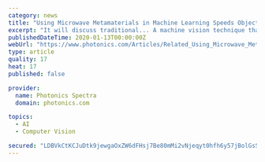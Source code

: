```yaml
---
category: news
title: "Using Microwave Metamaterials in Machine Learning Speeds Object Recognition"
excerpt: "It will discuss traditional... A machine vision technique that compares a template of the desired image (the correlation kernel) with the actual camera image of an object and generates a new image (the correlation image) that... A visual system including a ..."
publishedDateTime: 2020-01-13T00:00:00Z
webUrl: "https://www.photonics.com/Articles/Related_Using_Microwave_Metamaterials_in_Machine/ar65455"
type: article
quality: 17
heat: 17
published: false

provider:
  name: Photonics Spectra
  domain: photonics.com

topics:
  - AI
  - Computer Vision

secured: "LDBVkCtKCJuDtk9jewgaOxZW6dFHsj7Be80mMi2vNjeqyt0hfh6y57jBolGsSpTCxStNmASEkIcPVsyZvn3dd/98GygrRJtfPikg17mJdWLX4bTcKO/DOZ7x6NpozAb9s8I1P7zg2FSBXyFt84c+bIjRROEnOBLEwwcKOxKWyIvCCFHDpPhTspheFrWKbwQxf5DYB6NVQPSOYTjGmMJg7j83Z/M5WghBlyaEtrnrwEdovPdvt76zB96Xs30AsnsVtQDR28yIE2b0g9vnDo086NCsbT794s1w0EWuSfeeLh+nE4dwwMubVhc2HOJ0Dt/h;JWXXw/XhMDAxYzAB1Vg2dA=="
---
```


